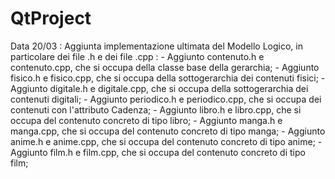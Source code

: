  # QtProject

 Data 20/03 : Aggiunta implementazione ultimata del Modello Logico, in particolare dei file .h e dei file .cpp :
                - Aggiunto contenuto.h e contenuto.cpp, che si occupa della classe base della gerarchia;
                - Aggiunto fisico.h e fisico.cpp, che si occupa della sottogerarchia dei contenuti fisici;
                - Aggiunto digitale.h e digitale.cpp, che si occupa della sottogerarchia dei contenuti digitali;
                - Aggiunto periodico.h e periodico.cpp, che si occupa dei contenuti con l'attributo Cadenza;
                - Aggiunto libro.h e libro.cpp, che si occupa del contenuto concreto di tipo libro;
                - Aggiunto manga.h e manga.cpp, che si occupa del contenuto concreto di tipo manga;
                - Aggiunto anime.h e anime.cpp, che si occupa del contenuto concreto di tipo anime;
                - Aggiunto film.h e film.cpp, che si occupa del contenuto concreto di tipo film;
